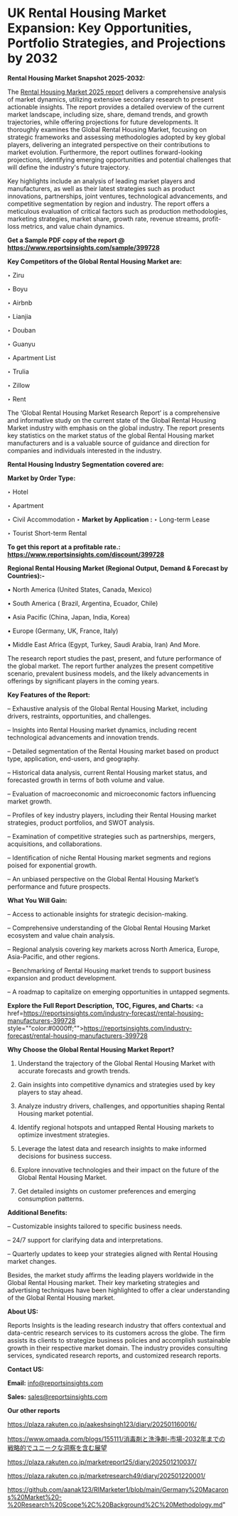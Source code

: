 # UK Rental Housing Market Expansion: Key Opportunities, Portfolio Strategies, and Projections by 2032

<strong>Rental Housing Market Snapshot 2025-2032:</strong>

The <a href=https://www.reportsinsights.com/sample/399728>Rental Housing Market 2025 report</a> delivers a comprehensive analysis of market dynamics, utilizing extensive secondary research to present actionable insights. The report provides a detailed overview of the current market landscape, including size, share, demand trends, and growth trajectories, while offering projections for future developments. It thoroughly examines the Global Rental Housing Market, focusing on strategic frameworks and assessing methodologies adopted by key global players, delivering an integrated perspective on their contributions to market evolution. Furthermore, the report outlines forward-looking projections, identifying emerging opportunities and potential challenges that will define the industry's future trajectory.

Key highlights include an analysis of leading market players and manufacturers, as well as their latest strategies such as product innovations, partnerships, joint ventures, technological advancements, and competitive segmentation by region and industry. The report offers a meticulous evaluation of critical factors such as production methodologies, marketing strategies, market share, growth rate, revenue streams, profit-loss metrics, and value chain dynamics.

<strong>Get a Sample PDF copy of the report @ <a href=https://www.reportsinsights.com/sample/399728 style=color:#0000ff;>https://www.reportsinsights.com/sample/399728</a></strong>

<strong>Key Competitors of the Global Rental Housing Market are:</strong>

‣ Ziru

‣ Boyu

‣ Airbnb

‣ Lianjia

‣ Douban

‣ Guanyu

‣ Apartment List

‣ Trulia

‣ Zillow

‣ Rent

The ‘Global Rental Housing Market Research Report’ is a comprehensive and informative study on the current state of the Global Rental Housing Market industry with emphasis on the global industry. The report presents key statistics on the market status of the global Rental Housing market manufacturers and is a valuable source of guidance and direction for companies and individuals interested in the industry.

<strong>Rental Housing Industry Segmentation covered are:</strong>

<strong>Market by Order Type: </strong>

‣ Hotel

‣ Apartment

‣ Civil Accommodation
‣ 
<strong>Market by Application :</strong>
‣ Long-term Lease

‣ Tourist Short-term Rental

<strong>To get this report at a profitable rate.: <a href=https://www.reportsinsights.com/discount/399728 style=color:#0000ff;>https://www.reportsinsights.com/discount/399728</a></strong>

<strong>Regional Rental Housing Market (Regional Output, Demand &amp; Forecast by Countries):-</strong>

• North America (United States, Canada, Mexico)

• South America ( Brazil, Argentina, Ecuador, Chile)

• Asia Pacific (China, Japan, India, Korea)

• Europe (Germany, UK, France, Italy)

• Middle East Africa (Egypt, Turkey, Saudi Arabia, Iran) And More.

The research report studies the past, present, and future performance of the global market. The report further analyzes the present competitive scenario, prevalent business models, and the likely advancements in offerings by significant players in the coming years.

<strong>Key Features of the Report:</strong>

– Exhaustive analysis of the Global Rental Housing Market, including drivers, restraints, opportunities, and challenges.

– Insights into Rental Housing market dynamics, including recent technological advancements and innovation trends.

– Detailed segmentation of the Rental Housing market based on product type, application, end-users, and geography.

– Historical data analysis, current Rental Housing market status, and forecasted growth in terms of both volume and value.

– Evaluation of macroeconomic and microeconomic factors influencing market growth.

– Profiles of key industry players, including their Rental Housing market strategies, product portfolios, and SWOT analysis.

– Examination of competitive strategies such as partnerships, mergers, acquisitions, and collaborations.

– Identification of niche Rental Housing market segments and regions poised for exponential growth.

– An unbiased perspective on the Global Rental Housing Market’s performance and future prospects.

<strong>What You Will Gain:</strong>

– Access to actionable insights for strategic decision-making.

– Comprehensive understanding of the Global Rental Housing Market ecosystem and value chain analysis.

– Regional analysis covering key markets across North America, Europe, Asia-Pacific, and other regions.

– Benchmarking of Rental Housing market trends to support business expansion and product development.

– A roadmap to capitalize on emerging opportunities in untapped segments.

<strong>Explore the Full Report Description, TOC, Figures, and Charts:</strong>
<a href=https://reportsinsights.com/industry-forecast/rental-housing-manufacturers-399728 style=""color:#0000ff;"">https://reportsinsights.com/industry-forecast/rental-housing-manufacturers-399728</a>

<strong>Why Choose the Global Rental Housing Market Report?</strong>

1. Understand the trajectory of the Global Rental Housing Market with accurate forecasts and growth trends.

2. Gain insights into competitive dynamics and strategies used by key players to stay ahead.

3. Analyze industry drivers, challenges, and opportunities shaping Rental Housing market potential.

4. Identify regional hotspots and untapped Rental Housing markets to optimize investment strategies.

5. Leverage the latest data and research insights to make informed decisions for business success.

6. Explore innovative technologies and their impact on the future of the Global Rental Housing Market.

7. Get detailed insights on customer preferences and emerging consumption patterns.

<strong>Additional Benefits:</strong>

– Customizable insights tailored to specific business needs.

– 24/7 support for clarifying data and interpretations.

– Quarterly updates to keep your strategies aligned with Rental Housing market changes.

Besides, the market study affirms the leading players worldwide in the Global Rental Housing market. Their key marketing strategies and advertising techniques have been highlighted to offer a clear understanding of the Global Rental Housing market.

<strong><strong>About US</strong>:</strong>

Reports Insights is the leading research industry that offers contextual and data-centric research services to its customers across the globe. The firm assists its clients to strategize business policies and accomplish sustainable growth in their respective market domain. The industry provides consulting services, syndicated research reports, and customized research reports.

<strong>Contact US:</strong>

<p class=><b>Email:</b> <a href=mailto:info@reportsinsights.com>info@reportsinsights.com</a></p>
<p class=><b>Sales:</b> <a href=mailto:sales@reportsinsights.com>sales@reportsinsights.com</a></p>

<strong>Our other reports</strong>

<a href=https://plaza.rakuten.co.jp/aakeshsingh123/diary/202501160016/>https://plaza.rakuten.co.jp/aakeshsingh123/diary/202501160016/</a>

<a href=https://www.omaada.com/blogs/155111/消毒剤と洗浄剤-市場-2032年までの戦略的でユニークな洞察を含む展望>https://www.omaada.com/blogs/155111/消毒剤と洗浄剤-市場-2032年までの戦略的でユニークな洞察を含む展望</a>

<a href=https://plaza.rakuten.co.jp/marketreport25/diary/202501210037/>https://plaza.rakuten.co.jp/marketreport25/diary/202501210037/</a>

<a href=https://plaza.rakuten.co.jp/marketresearch49/diary/202501220001/>https://plaza.rakuten.co.jp/marketresearch49/diary/202501220001/</a>

<a href=https://github.com/aanak123/RIMarketer1/blob/main/Germany%20Macarons%20Market%20-%20Research%20Scope%2C%20Background%2C%20Methodology.md>https://github.com/aanak123/RIMarketer1/blob/main/Germany%20Macarons%20Market%20-%20Research%20Scope%2C%20Background%2C%20Methodology.md</a>"
